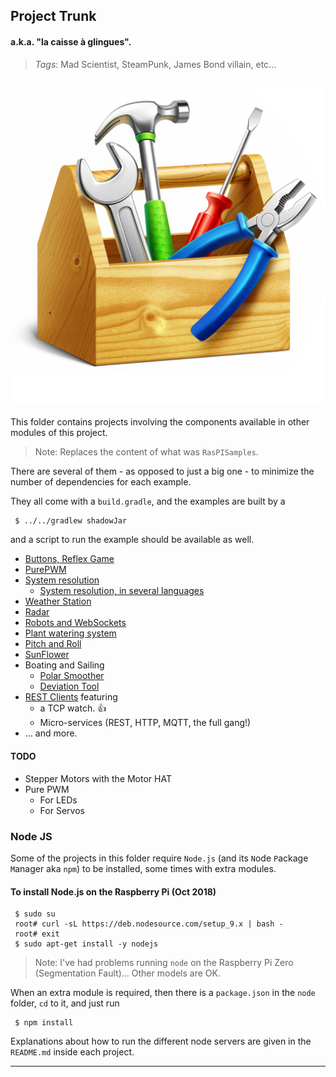 ## Project Trunk
#### a.k.a. "la caisse &agrave; glingues". <!-- 🔧. -->
> _Tags_: Mad Scientist, SteamPunk, James Bond villain, etc...

![ToolBox](./toolbox-icon-30.png)
---
This folder contains projects involving the components available in other modules of this project.
> Note: Replaces the content of what was `RasPISamples`.

There are several of them - as opposed to just a big one - to minimize the number
of dependencies for each example.

They all come with a `build.gradle`, and the examples are built by a
```
 $ ../../gradlew shadowJar
```
and a script to run the example should be available as well.

- [Buttons, Reflex Game](Button-Relex)
- [PurePWM](PurePWM)
- [System resolution](System.Languages)
    - [System resolution, in several languages](System.Languages/LanguageComparison.md)
- [Weather Station](Weather.Station.Implementation)
- [Radar](RasPiRadar)
- [Robots and WebSockets](Motors)
- [Plant watering system](PlantWateringSystem)
- [Pitch and Roll](LSM303)
- [SunFlower](SunFlower)
- Boating and Sailing
  - [Polar Smoother](./PolarSmoother)
  - [Deviation Tool](Deviation.Tool)
- [REST Clients](./REST.clients) featuring 
    - a TCP watch. 👍
    - Micro-services (REST, HTTP, MQTT, the full gang!)
- ... and more.

#### TODO
- Stepper Motors with the Motor HAT
- Pure PWM
    - For LEDs
    - For Servos

### Node JS
Some of the projects in this folder require `Node.js` (and its `N`ode `P`ackage `M`anager aka `npm`) to be installed, some times with extra modules.

#### To install Node.js on the Raspberry Pi (Oct 2018)
```
 $ sudo su
 root# curl -sL https://deb.nodesource.com/setup_9.x | bash -
 root# exit
 $ sudo apt-get install -y nodejs
```

> Note: I've had problems running `node` on the Raspberry Pi Zero (Segmentation Fault)...
> Other models are OK.

When an extra module is required, then there is a `package.json` in the `node ` folder, `cd` to it, and
 just run
```
 $ npm install
```
Explanations about how to run the different node servers are given in the `README.md` inside each project.

---
